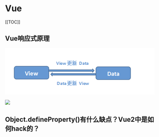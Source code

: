 # Vue

[[TOC]]

## Vue响应式原理

![](./images/view-data.png)

![](/Users/ive/www/notes/src/frontend/vue.assets/vue-two-way-data-binding.png)



## Object.defineProperty()有什么缺点？Vue2中是如何hack的？


